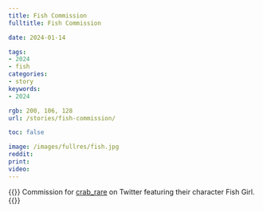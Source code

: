 ```yaml
---
title: Fish Commission
fulltitle: Fish Commission

date: 2024-01-14

tags:
- 2024
- fish
categories:
- story
keywords:
- 2024

rgb: 200, 106, 128
url: /stories/fish-commission/

toc: false

image: /images/fullres/fish.jpg
reddit:
print:
video:
---
```

{{<note caption>}}
Commission for [crab_rare](https://twitter.com/crab_rare) on Twitter featuring their character Fish Girl.
{{</note>}}